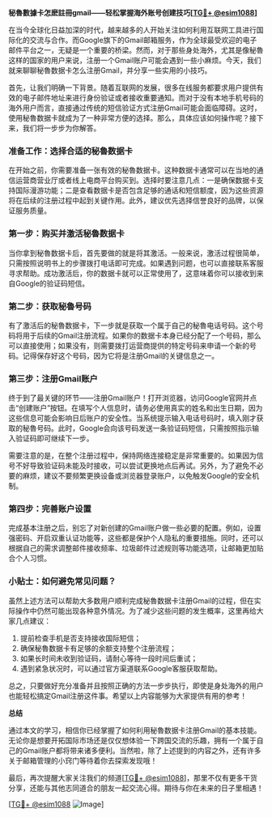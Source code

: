 **秘魯數據卡怎麽註冊gmail——轻松掌握海外账号创建技巧[[TG💪+ @esim1088](https://t.me/s/esim1088)]**

在当今全球化日益加深的时代，越来越多的人开始关注如何利用互联网工具进行国际化的交流与合作。而Google旗下的Gmail邮箱服务，作为全球最受欢迎的电子邮件平台之一，无疑是一个重要的桥梁。然而，对于那些身处海外，尤其是像秘魯这样的国家的用户来说，注册一个Gmail账户可能会遇到一些小麻烦。今天，我们就来聊聊秘魯数据卡怎么注册Gmail，并分享一些实用的小技巧。

首先，让我们明确一下背景。随着互联网的发展，很多在线服务都要求用户提供有效的电子邮件地址来进行身份验证或者接收重要通知。而对于没有本地手机号码的海外用户而言，直接通过传统的短信验证方式注册Gmail可能会面临障碍。这时，使用秘魯数据卡就成为了一种非常方便的选择。那么，具体应该如何操作呢？接下来，我们将一步步为你解答。

### 准备工作：选择合适的秘魯数据卡

在开始之前，你需要准备一张有效的秘魯数据卡。这种数据卡通常可以在当地的通信运营商营业厅或者线上电商平台购买到。选择时要注意几点：一是确保数据卡支持国际漫游功能；二是查看数据卡是否包含足够的通话和短信额度，因为这些资源将在后续的注册过程中起到关键作用。此外，建议优先选择信誉良好的品牌，以保证服务质量。

### 第一步：购买并激活秘魯数据卡

当你拿到秘魯数据卡后，首先要做的就是将其激活。一般来说，激活过程很简单，只需按照说明书上的步骤拨打电话即可完成。如果遇到问题，也可以直接联系客服寻求帮助。成功激活后，你的数据卡就可以正常使用了，这意味着你可以接收到来自Google的验证码短信。

### 第二步：获取秘魯号码

有了激活后的秘魯数据卡，下一步就是获取一个属于自己的秘魯电话号码。这个号码将用于后续的Gmail注册流程。如果你的数据卡本身已经分配了一个号码，那么可以直接使用；如果没有，则需要拨打运营商提供的特定号码来申请一个新的号码。记得保存好这个号码，因为它将是注册Gmail的关键信息之一。

### 第三步：注册Gmail账户

终于到了最关键的环节——注册Gmail账户！打开浏览器，访问Google官网并点击“创建账户”按钮。在填写个人信息时，请务必使用真实的姓名和出生日期，因为这些信息可能会影响日后账户的安全性。当系统提示输入电话号码时，填入刚才获取的秘魯号码。此时，Google会向该号码发送一条验证码短信，只需按照指示输入验证码即可继续下一步。

需要注意的是，在整个注册过程中，保持网络连接稳定是非常重要的。如果因为信号不好导致验证码未能及时接收，可以尝试更换地点后再试。另外，为了避免不必要的麻烦，建议不要频繁更换设备或浏览器登录账户，以免触发Google的安全机制。

### 第四步：完善账户设置

完成基本注册之后，别忘了对新创建的Gmail账户做一些必要的配置。例如，设置强密码、开启双重认证功能等，这些都是保护个人隐私的重要措施。同时，还可以根据自己的需求调整邮件接收频率、垃圾邮件过滤规则等功能选项，让邮箱更加贴合个人习惯。

### 小贴士：如何避免常见问题？

虽然上述方法可以帮助大多数用户顺利完成秘魯数据卡注册Gmail的过程，但在实际操作中仍然可能出现各种意外情况。为了减少这些问题的发生概率，这里再给大家几点建议：

1. 提前检查手机是否支持接收国际短信；
2. 确保秘魯数据卡有足够的余额支持整个注册流程；
3. 如果长时间未收到验证码，请耐心等待一段时间后重试；
4. 遇到紧急状况时，可以通过官方渠道联系Google客服获取帮助。

总之，只要做好充分准备并且按照正确的方法一步步执行，即使是身处海外的用户也能轻松搞定Gmail注册这件事。希望以上内容能够为大家提供有用的参考！

**总结**

通过本文的学习，相信你已经掌握了如何利用秘魯数据卡注册Gmail的基本技能。无论你是想要开拓国际市场还是仅仅想体验一下跨国交流的乐趣，拥有一个属于自己的Gmail账户都将带来诸多便利。当然啦，除了上述提到的内容之外，还有许多关于邮箱管理的小窍门等待着你去探索发现哦！

最后，再次提醒大家关注我们的频道[[TG💪+ @esim1088](https://t.me/s/esim1088)]，那里不仅有更多干货分享，还能与其他志同道合的朋友一起交流心得。期待与你在未来的日子里相遇！

[[TG💪+ @esim1088](https://t.me/s/esim1088) ![Image](https://i.postimg.cc/4NQfJmqS/Snipaste-2025-05-13-00-14-12.png)]